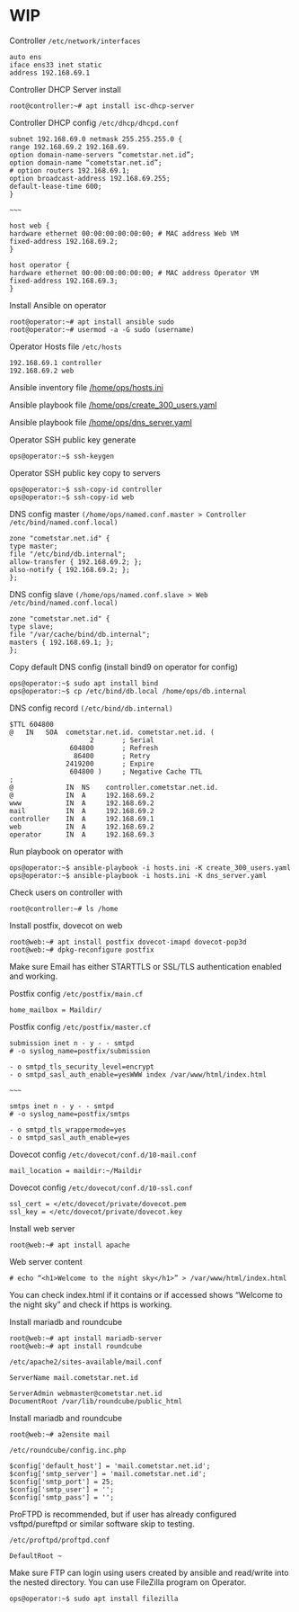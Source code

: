 # WIP

Controller `/etc/network/interfaces`

```
auto ens
iface ens33 inet static
address 192.168.69.1
```

Controller DHCP Server install

```
root@controller:~# apt install isc-dhcp-server
```

Controller DHCP config `/etc/dhcp/dhcpd.conf`

```
subnet 192.168.69.0 netmask 255.255.255.0 {
range 192.168.69.2 192.168.69.
option domain-name-servers “cometstar.net.id”;
option domain-name “cometstar.net.id”;
# option routers 192.168.69.1;
option broadcast-address 192.168.69.255;
default-lease-time 600;
}

~~~

host web {
hardware ethernet 00:00:00:00:00:00; # MAC address Web VM
fixed-address 192.168.69.2;
}

host operator {
hardware ethernet 00:00:00:00:00:00; # MAC address Operator VM
fixed-address 192.168.69.3;
}
```

Install Ansible on operator

```
root@operator:~# apt install ansible sudo
root@operator:~# usermod -a -G sudo (username)
```

Operator Hosts file `/etc/hosts`

```
192.168.69.1 controller
192.168.69.2 web
```

Ansible inventory file [/home/ops/hosts.ini]()

Ansible playbook file [/home/ops/create_300_users.yaml]()

Ansible playbook file [/home/ops/dns_server.yaml]()

Operator SSH public key generate

```
ops@operator:~$ ssh-keygen
```

Operator SSH public key copy to servers

```
ops@operator:~$ ssh-copy-id controller
ops@operator:~$ ssh-copy-id web
```

DNS config master `(/home/ops/named.conf.master > Controller /etc/bind/named.conf.local)`

```
zone "cometstar.net.id" {
type master;
file "/etc/bind/db.internal";
allow-transfer { 192.168.69.2; };
also-notify { 192.168.69.2; };
};
```

DNS config slave `(/home/ops/named.conf.slave > Web /etc/bind/named.conf.local)`

```
zone "cometstar.net.id" {
type slave;
file "/var/cache/bind/db.internal";
masters { 192.168.69.1; };
};
```

Copy default DNS config (install bind9 on operator for config)

```
ops@operator:~$ sudo apt install bind
ops@operator:~$ cp /etc/bind/db.local /home/ops/db.internal
```

DNS config record `(/etc/bind/db.internal)`

```
$TTL 604800
@   IN   SOA  cometstar.net.id. cometstar.net.id. (
                    2       ; Serial
               604800       ; Refresh
                86400       ; Retry
              2419200       ; Expire
               604800 )     ; Negative Cache TTL
;
@             IN  NS    controller.cometstar.net.id.
@             IN  A     192.168.69.2
www           IN  A     192.168.69.2
mail          IN  A     192.168.69.2
controller    IN  A     192.168.69.1
web           IN  A     192.168.69.2
operator      IN  A     192.168.69.3
```

Run playbook on operator with

```
ops@operator:~$ ansible-playbook -i hosts.ini -K create_300_users.yaml
ops@operator:~$ ansible-playbook -i hosts.ini -K dns_server.yaml
```

Check users on controller with

```
root@controller:~# ls /home
```

Install postfix, dovecot on web

~~~
root@web:~# apt install postfix dovecot-imapd dovecot-pop3d
root@web:~# dpkg-reconfigure postfix
~~~

Make sure Email has either STARTTLS or SSL/TLS authentication enabled and working.

Postfix config `/etc/postfix/main.cf`

```
home_mailbox = Maildir/
```

Postfix config `/etc/postfix/master.cf`

```
submission inet n - y - - smtpd
# -o syslog_name=postfix/submission

- o smtpd_tls_security_level=encrypt
- o smtpd_sasl_auth_enable=yesWWW index /var/www/html/index.html

~~~

smtps inet n - y - - smtpd
# -o syslog_name=postfix/smtps

- o smtpd_tls_wrappermode=yes
- o smtpd_sasl_auth_enable=yes
```

Dovecot config `/etc/dovecot/conf.d/10-mail.conf`

```
mail_location = maildir:~/Maildir
```

Dovecot config `/etc/dovecot/conf.d/10-ssl.conf`

```
ssl_cert = </etc/dovecot/private/dovecot.pem
ssl_key = </etc/dovecot/private/dovecot.key
```

Install web server

```
root@web:~# apt install apache
```

Web server content

```
# echo “<h1>Welcome to the night sky</h1>” > /var/www/html/index.html
```

You can check index.html if it contains or if accessed shows “Welcome to the night sky” and check if https is working.

Install mariadb and roundcube

```
root@web:~# apt install mariadb-server
root@web:~# apt install roundcube
```

`/etc/apache2/sites-available/mail.conf`

```
ServerName mail.cometstar.net.id

ServerAdmin webmaster@cometstar.net.id
DocumentRoot /var/lib/roundcube/public_html
```

Install mariadb and roundcube

```
root@web:~# a2ensite mail
```

`/etc/roundcube/config.inc.php`

```
$config['default_host'] = 'mail.cometstar.net.id';
$config['smtp_server'] = 'mail.cometstar.net.id';
$config['smtp_port'] = 25;
$config['smtp_user'] = '';
$config['smtp_pass'] = '';
```

ProFTPD is recommended, but if user has already configured vsftpd/pureftpd or similar
software skip to testing.

`/etc/proftpd/proftpd.conf`

```
DefaultRoot ~
```

Make sure FTP can login using users created by ansible and read/write into the nested
directory. You can use FileZilla program on Operator.

```
ops@operator:~$ sudo apt install filezilla
```



